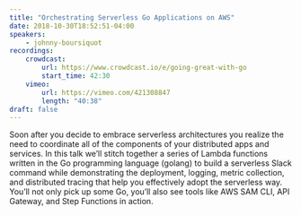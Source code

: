 ```yaml
---
title: "Orchestrating Serverless Go Applications on AWS"
date: 2018-10-30T18:52:51-04:00
speakers:
    - johnny-boursiquot
recordings:
    crowdcast:
        url: https://www.crowdcast.io/e/going-great-with-go
        start_time: 42:30
    vimeo:
        url: https://vimeo.com/421308847
        length: "40:38"
draft: false
---
```


Soon after you decide to embrace serverless architectures you realize the need to coordinate all of the components of your distributed apps and services. In this talk we’ll stitch together a series of Lambda functions written in the Go programming language (golang) to build a serverless Slack command while demonstrating the deployment, logging, metric collection, and distributed tracing that help you effectively adopt the serverless way. You’ll not only pick up some Go, you’ll also see tools like AWS SAM CLI, API Gateway, and Step Functions in action.